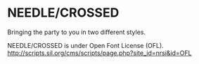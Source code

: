 # NEEDLE/CROSSED

Bringing the party to you in two different styles.

NEEDLE/CROSSED is under Open Font License (OFL).
http://scripts.sil.org/cms/scripts/page.php?site_id=nrsi&id=OFL

